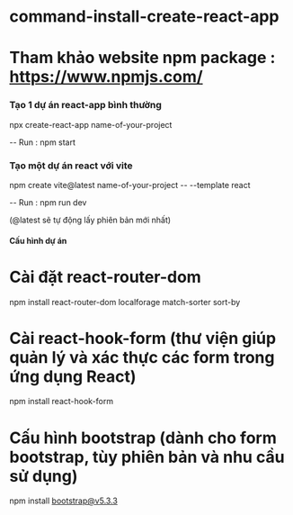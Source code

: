 # command-install-create-react-app

# Tham khảo website npm package : https://www.npmjs.com/

### Tạo 1 dự án react-app bình thường
npx create-react-app name-of-your-project

-- Run : npm start

### Tạo một dự án react với vite
npm create vite@latest name-of-your-project -- --template react

-- Run : npm run dev

(@latest sẽ tự động lấy phiên bản mới nhất)

#### Cấu hình dự án

# Cài đặt react-router-dom

npm install react-router-dom localforage match-sorter sort-by

# Cài react-hook-form (thư viện giúp quản lý và xác thực các form trong ứng dụng React)

npm install react-hook-form

# Cấu hình bootstrap (dành cho form bootstrap, tùy phiên bản và nhu cầu sử dụng)

npm install bootstrap@v5.3.3
